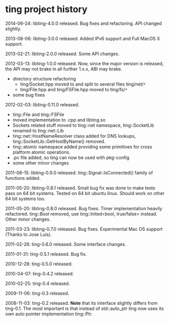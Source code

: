 # ting project history #

2014-06-24: libting-4.0.0 released. Bug fixes and refactoring. API changed slightly.

2013-08-06: libting-3.0.0 released. Added IPv6 support and Full MacOS X support.

2013-02-21: libting-2.0.0 released. Some API changes.

2012-03-13: libting-1.0.0 released. Now, since the major version is released, the API may not brake in all further 1.x.x, ABI may brake.
  * directory structure refactoring
    * ting/Socket.hpp moved to and split to several files ting/net/`*`
    * ting/File.hpp and ting/FSFile.hpp moved to ting/fs/`*`
  * some bug fixes

2012-02-03: libting-0.11.0 released.
  * ting::File and ting::FSFile
  * moved implementation to .cpp and libting.so
  * Sockets related stuff moved to ting::net namespace, ting::SocketLib renamed to ting::net::Lib
  * ting::net::HostNameResolver class added for DNS lookups, ting::SocketLib::GetHostByName() removed.
  * ting::atomic namespace added providing some primitives for cross platform atomic operations.
  * .pc file added, so ting can now be used with pkg-config
  * some other minor changes

2011-08-15: libting-0.9.0 released. ting::Signal::IsConnected() family of functions added.

2011-05-20: libting-0.8.1 released. Small bug fix was done to make tests pass on 64 bit systems. Tested on 64 bit ubuntu linux. Should work on other 64 bit systems too.

2011-05-20: libting-0.8.0 released. Bug fixes. Timer implementation heavily refactored. ting::Bool removed, use ting::Inited<bool, true/false> instead. Other minor changes.

2011-03-23: libting-0.7.0 released. Bug fixes. Experimental Mac OS support (Thanks to Jose Luis).

2011-02-26: ting-0.6.0 released. Some interface changes.

2011-01-31: ting-0.5.1 released. Bug fix.

2010-12-28: ting-0.5.0 released.

2010-04-07: ting-0.4.2 released.

2010-02-25: ting-0.4 released.

2009-11-06: ting-0.3 released.

2008-11-03: ting-0.2 released. **Note** that its interface slightly differs from ting-0.1.
The most important is that instead of std::auto\_ptr ting now uses its own auto pointer implementation ting::Ptr.